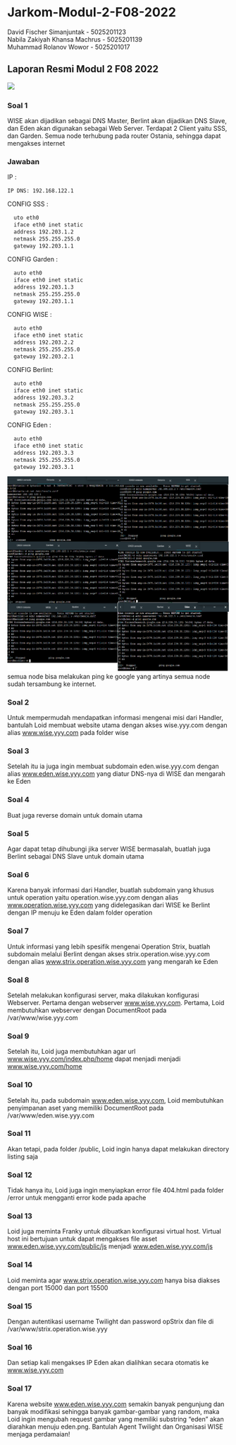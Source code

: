 # Jarkom-Modul-2-F08-2022
David Fischer Simanjuntak - 5025201123 <br/>
Nabila Zakiyah Khansa Machrus	- 5025201139 <br/>
Muhammad Rolanov Wowor - 5025201017 <br/>

## Laporan Resmi Modul 2 F08 2022
![](images/ss.png)
### **Soal 1**
WISE akan dijadikan sebagai DNS Master, Berlint akan dijadikan DNS Slave, dan Eden akan digunakan sebagai Web Server. Terdapat 2 Client yaitu SSS, dan Garden. Semua node terhubung pada router Ostania, sehingga dapat mengakses internet 

### **Jawaban**

IP :

    IP DNS: 192.168.122.1
    
CONFIG SSS :

      uto eth0
      iface eth0 inet static
      address 192.203.1.2
      netmask 255.255.255.0
      gateway 192.203.1.1
      
 CONFIG Garden :
 
      auto eth0
      iface eth0 inet static
      address 192.203.1.3
      netmask 255.255.255.0
      gateway 192.203.1.1
      
 CONFIG WISE :
 
      auto eth0
      iface eth0 inet static
      address 192.203.2.2
      netmask 255.255.255.0
      gateway 192.203.2.1
      
CONFIG Berlint: 

      auto eth0
      iface eth0 inet static
      address 192.203.3.2
      netmask 255.255.255.0
      gateway 192.203.3.1
      
CONFIG Eden :

      auto eth0
      iface eth0 inet static
      address 192.203.3.3
      netmask 255.255.255.0
      gateway 192.203.3.1

![](images/ss_node_pinggoogle.png)
semua node bisa melakukan ping ke google yang artinya semua node sudah tersambung ke internet.

### **Soal 2**
Untuk mempermudah mendapatkan informasi mengenai misi dari Handler, bantulah Loid membuat website utama dengan akses wise.yyy.com dengan alias www.wise.yyy.com pada folder wise

### **Soal 3**
Setelah itu ia juga ingin membuat subdomain eden.wise.yyy.com dengan alias www.eden.wise.yyy.com yang diatur DNS-nya di WISE dan mengarah ke Eden

### **Soal 4**
Buat juga reverse domain untuk domain utama

### **Soal 5**
Agar dapat tetap dihubungi jika server WISE bermasalah, buatlah juga Berlint sebagai DNS Slave untuk domain utama

### **Soal 6**
Karena banyak informasi dari Handler, buatlah subdomain yang khusus untuk operation yaitu operation.wise.yyy.com dengan alias www.operation.wise.yyy.com yang didelegasikan dari WISE ke Berlint dengan IP menuju ke Eden dalam folder operation

### **Soal 7**
Untuk informasi yang lebih spesifik mengenai Operation Strix, buatlah subdomain melalui Berlint dengan akses strix.operation.wise.yyy.com dengan alias www.strix.operation.wise.yyy.com yang mengarah ke Eden

### **Soal 8**
Setelah melakukan konfigurasi server, maka dilakukan konfigurasi Webserver. Pertama dengan webserver www.wise.yyy.com. Pertama, Loid membutuhkan webserver dengan DocumentRoot pada /var/www/wise.yyy.com

### **Soal 9**
Setelah itu, Loid juga membutuhkan agar url www.wise.yyy.com/index.php/home dapat menjadi menjadi www.wise.yyy.com/home

### **Soal 10**
Setelah itu, pada subdomain www.eden.wise.yyy.com, Loid membutuhkan penyimpanan aset yang memiliki DocumentRoot pada /var/www/eden.wise.yyy.com

### **Soal 11**
Akan tetapi, pada folder /public, Loid ingin hanya dapat melakukan directory listing saja 

### **Soal 12**
Tidak hanya itu, Loid juga ingin menyiapkan error file 404.html pada folder /error untuk mengganti error kode pada apache

### **Soal 13**
Loid juga meminta Franky untuk dibuatkan konfigurasi virtual host. Virtual host ini bertujuan untuk dapat mengakses file asset www.eden.wise.yyy.com/public/js menjadi www.eden.wise.yyy.com/js

### **Soal 14**
Loid meminta agar www.strix.operation.wise.yyy.com hanya bisa diakses dengan port 15000 dan port 15500

### **Soal 15**
Dengan autentikasi username Twilight dan password opStrix dan file di /var/www/strix.operation.wise.yyy

### **Soal 16**
Dan setiap kali mengakses IP Eden akan dialihkan secara otomatis ke www.wise.yyy.com

### **Soal 17**
Karena website www.eden.wise.yyy.com semakin banyak pengunjung dan banyak modifikasi sehingga banyak gambar-gambar yang random, maka Loid ingin mengubah request gambar yang memiliki substring “eden” akan diarahkan menuju eden.png. Bantulah Agent Twilight dan Organisasi WISE menjaga perdamaian!
